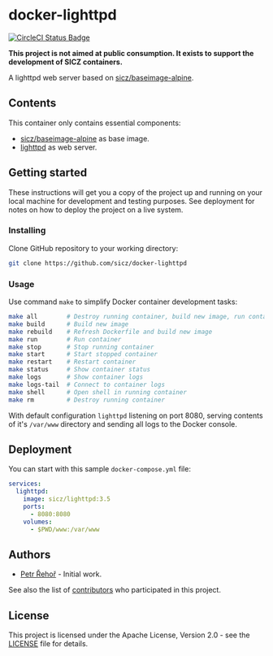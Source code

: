 # docker-lighttpd

[![CircleCI Status Badge](https://circleci.com/gh/sicz/docker-lighttpd.svg?style=shield&circle-token=e2810a9421a2eaf33f8c620d67876f7a86f6e784)](https://circleci.com/gh/sicz/docker-lighttpd)

**This project is not aimed at public consumption.
It exists to support the development of SICZ containers.**

A lighttpd web server based on [sicz/baseimage-alpine](https://github.com/sicz/docker-baseimage-alpine).

## Contents

This container only contains essential components:
* [sicz/baseimage-alpine](https://github.com/sicz/docker-baseimage-alpine)
  as base image.
* [lighttpd](https://www.lighttpd.net) as web server.

## Getting started

These instructions will get you a copy of the project up and running on your
local machine for development and testing purposes. See deployment for notes
on how to deploy the project on a live system.

### Installing

Clone GitHub repository to your working directory:
```bash
git clone https://github.com/sicz/docker-lighttpd
```

### Usage

Use command `make` to simplify Docker container development tasks:
```bash
make all        # Destroy running container, build new image, run container and show logs
make build      # Build new image
make rebuild    # Refresh Dockerfile and build new image
make run        # Run container
make stop       # Stop running container
make start      # Start stopped container
make restart    # Restart container
make status     # Show container status
make logs       # Show container logs
make logs-tail  # Connect to container logs
make shell      # Open shell in running container
make rm         # Destroy running container
```

With default configuration `lighttpd` listening on port 8080, serving contents
of it's `/var/www` directory and sending all logs to the Docker console.

## Deployment

You can start with this sample `docker-compose.yml` file:
```yaml
services:
  lighttpd:
    image: sicz/lighttpd:3.5
    ports:
      - 8080:8080
    volumes:
      - $PWD/www:/var/www
```

## Authors

* [Petr Řehoř](https://github.com/prehor) - Initial work.

See also the list of [contributors](https://github.com/sicz/docker-baseimage-alpine/contributors)
who participated in this project.

## License

This project is licensed under the Apache License, Version 2.0 - see the
[LICENSE](LICENSE) file for details.

<!---
## Acknowledgments

[*Hat tip to anyone who's code or inspiration was used*]
--->
